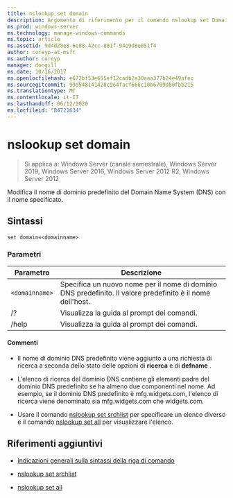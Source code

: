 ```yaml
---
title: nslookup set domain
description: Argomento di riferimento per il comando nslookup set Domain, che modifica il nome di dominio predefinito Domain Name System (DNS) con il nome specificato.
ms.prod: windows-server
ms.technology: manage-windows-commands
ms.topic: article
ms.assetid: 9d4d28e8-6e88-42cc-801f-94e9d8e051f4
author: coreyp-at-msft
ms.author: coreyp
manager: dongill
ms.date: 10/16/2017
ms.openlocfilehash: e672bf53e655ef12cadb2a30aaa377b24e49afec
ms.sourcegitcommit: 99d548141428c964facf666c10b6709d80fbb215
ms.translationtype: MT
ms.contentlocale: it-IT
ms.lasthandoff: 06/12/2020
ms.locfileid: "84721634"
---
```

# <a name="nslookup-set-domain"></a>nslookup set domain

> Si applica a: Windows Server (canale semestrale), Windows Server 2019, Windows Server 2016, Windows Server 2012 R2, Windows Server 2012

Modifica il nome di dominio predefinito del Domain Name System (DNS) con il nome specificato.

## <a name="syntax"></a>Sintassi

```
set domain=<domainname>
```

### <a name="parameters"></a>Parametri

| Parametro | Descrizione |
| --------- | ----------- |
| `<domainname>` | Specifica un nuovo nome per il nome di dominio DNS predefinito. Il valore predefinito è il nome dell'host. |
| /? | Visualizza la guida al prompt dei comandi. |
| /help | Visualizza la guida al prompt dei comandi. |

#### <a name="remarks"></a>Commenti

- Il nome di dominio DNS predefinito viene aggiunto a una richiesta di ricerca a seconda dello stato delle opzioni di **ricerca** e di **defname** .

- L'elenco di ricerca del dominio DNS contiene gli elementi padre del dominio DNS predefinito se ha almeno due componenti nel nome. Ad esempio, se il dominio DNS predefinito è mfg.widgets.com, l'elenco di ricerca viene denominato sia mfg.widgets.com che widgets.com.

- Usare il comando [nslookup set srchlist](nslookup-set-srchlist.md) per specificare un elenco diverso e il comando [nslookup set all](nslookup-set-all.md) per visualizzare l'elenco.

## <a name="additional-references"></a>Riferimenti aggiuntivi

- [Indicazioni generali sulla sintassi della riga di comando](command-line-syntax-key.md)

- [nslookup set srchlist](nslookup-set-srchlist.md)

- [nslookup set all](nslookup-set-all.md)
